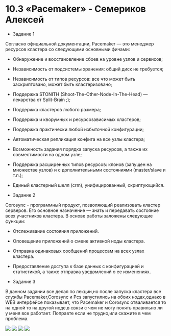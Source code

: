 # 10.3 «Pacemaker» - Семериков Алексей

* Задание 1

Согласно официальной документации, Pacemaker — это менеджер ресурсов кластера
со следующими основными фичами:


 * Обнаружение и восстановление сбоев на уровне узлов и сервисов;
 * Независимость от подсистемы хранения: общий диск не требуется;
 * Независимость от типов ресурсов: все что может быть заскриптовано, 
   может быть кластеризовано;
 * Поддержка STONITH (Shoot-The-Other-Node-In-The-Head) — лекарства от 
   Split-Brain ;);
 * Поддержка кластеров любого размера;
 * Поддержка и кворумных и ресурсозависимых кластеров;
 * Поддержка практически любой избыточной конфигурации;
 * Автоматическая репликация конфига на все узлы кластера;
 * Возможность задания порядка запуска ресурсов, а также их совместимости 
   на одном узле;
 * Поддержка расширенных типов ресурсов: клонов (запущен на множестве узлов) 
   и с дополнительными состояниями (master/slave и т.п.);
 * Единый кластерный шелл (crm), унифицированный, скриптующийся.

* Задание 2

Corosync -  программный продукт, позволяющий реализовать кластер серверов. 
Его основное назначение — знать и передавать состояние всех участников кластера.
В основе работы заложены следующие функции:

 * Отслеживание состояния приложений.
 * Оповещение приложений о смене активной ноды кластера.
 * Отправка одинаковых сообщений процессам на всех узлах кластера.
 * Предоставление доступа к базе данных с конфигурацией и статистикой, 
   а также отправка уведомлений о ее изменениях.

* Задание 3

В данном задании все делал по лекции,но после запуска кластера все службы 
Pacemaker,Corosync и Pcs запустились на обоих нодах,однако в WEB интерфейсе
показывает, что Pacemaker и Corosync отваливается то на одной 
то на другой ноде,в связи с чем не могу понять правильно ли у меня все
работает. Поправте если не трудно,или скажите в чем проблема.

![ ](https://github.com/olimp85/pacemaker/blob/main/vm1-1.bmp)
![ ](https://github.com/olimp85/pacemaker/blob/main/vm1.bmp)
![ ](https://github.com/olimp85/pacemaker/blob/main/vm2-2.bmp)
![ ](https://github.com/olimp85/pacemaker/blob/main/vm2.bmp)


